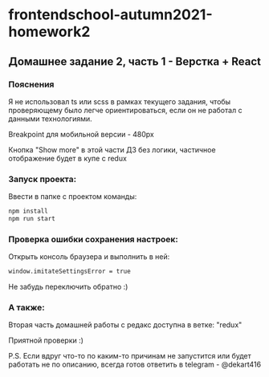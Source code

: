 # frontendschool-autumn2021-homework2

## Домашнее задание 2, часть 1 - Верстка + React

### Пояснения

Я не использовал ts или scss в рамках текущего задания, чтобы проверяющему было легче ориентироваться, если он не работал с данными технологиями.

Breakpoint для мобильной версии - 480px

Кнопка "Show more" в этой части ДЗ без логики, частичное отображение будет в купе с redux

### Запуск проекта:

Ввести в папке с проектом команды:

```sh
npm install
npm run start
```

### Проверка ошибки сохранения настроек:

Открыть консоль браузера и выполнить в ней:

```sh
window.imitateSettingsError = true
```

Не забудь переключить обратно :)

### А также:

Вторая часть домашней работы с редакс доступна в ветке: "redux"

Приятной проверки :)

P.S. Если вдруг что-то по каким-то причинам не запустится или будет работать не по описанию, всегда готов ответить в telegram - @dekart416
